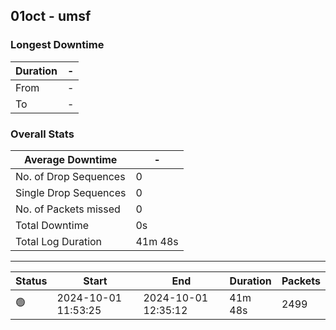 
## 01oct - umsf

### Longest Downtime

Duration | -
---- | ----
From | -
To | -

### Overall Stats

Average Downtime | -
---- | ----
No. of Drop Sequences | 0
Single Drop Sequences | 0
No. of Packets missed | 0
Total Downtime | 0s
Total Log Duration | 41m 48s


---------

Status | Start | End | Duration | Packets
---- | ---- | ---- | ---- | ----
🟢 | 2024-10-01 11:53:25 | 2024-10-01 12:35:12 | 41m 48s | 2499